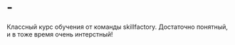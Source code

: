 # -
Классный курс обучения от команды skillfactory. Достаточно понятный, и в тоже время очень интерстный!
